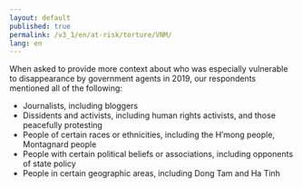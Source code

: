 ```yaml
---
layout: default
published: true
permalink: /v3_1/en/at-risk/torture/VNM/
lang: en
---
```


When asked to provide more context about who was especially vulnerable to disappearance by government agents in 2019, our respondents mentioned all of the following:

-	Journalists, including bloggers 
-	Dissidents and activists, including human rights activists, and those peacefully protesting 
-	People of certain races or ethnicities, including the H’mong people, Montagnard people
-	People with certain political beliefs or associations, including opponents of state policy
-	People in certain geographic areas, including Dong Tam and Ha Tinh
